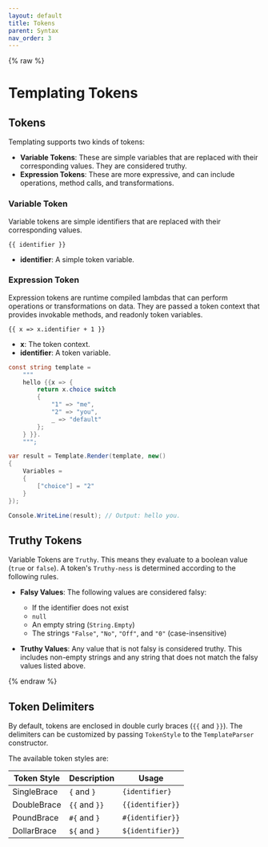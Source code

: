 ```yaml
---
layout: default
title: Tokens
parent: Syntax
nav_order: 3
---
```

{% raw %}
# Templating Tokens

## Tokens

Templating supports two kinds of tokens:

- **Variable Tokens**: These are simple variables that are replaced with their corresponding values. They are considered truthy.
- **Expression Tokens**: These are more expressive, and can include operations, method calls, and transformations.

### Variable Token

Variable tokens are simple identifiers that are replaced with their corresponding values.

`{{ identifier }}`

- **identifier**: A simple token variable.

### Expression Token

Expression tokens are runtime compiled lambdas that can perform operations or transformations on data.
They are passed a token context that provides invokable methods, and readonly token variables.

`{{ x => x.identifier + 1 }}`

- **x**: The token context.
- **identifier**: A token variable.

```csharp
const string template =
    """
    hello {{x => {
        return x.choice switch
        {
            "1" => "me",
            "2" => "you",
            _ => "default"
        };
    } }}.
    """;

var result = Template.Render(template, new()
{
    Variables =
    {
        ["choice"] = "2"
    }
});

Console.WriteLine(result); // Output: hello you.
```

## Truthy Tokens

Variable Tokens are `Truthy`. This means they evaluate to a boolean value
(`true` or `false`). A token's `Truthy-ness` is determined according to the following rules. 

- **Falsy Values**: The following values are considered falsy:
   - If the identifier does not exist
   - `null`
   - An empty string (`String.Empty`)
   - The strings `"False"`, `"No"`, `"Off"`, and `"0"` (case-insensitive)

- **Truthy Values**: Any value that is not falsy is considered truthy. This includes non-empty strings 
  and any string that does not match the falsy values listed above.

{% endraw %}

## Token Delimiters

By default, tokens are enclosed in double curly braces (`{{` and `}}`). The delimiters can be customized
by passing `TokenStyle` to the `TemplateParser` constructor.

The available token styles are:

| Token Style | Description    | Usage
| ----------- | -------------- | ----------------
| SingleBrace | `{` and `}`    | `{identifier}`
| DoubleBrace | `{{` and `}}`  | `{{identifier}}`
| PoundBrace  | `#{` and `}`   | `#{identifier}}`
| DollarBrace | `${` and `}`   | `${identifier}}`
